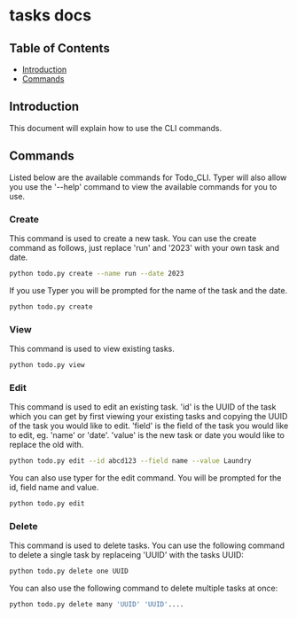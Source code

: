 # tasks docs

## Table of Contents

* [Introduction](#introduction)
* [Commands](#commands)

## Introduction

This document will explain how to use the CLI commands. 

## Commands

Listed below are the available commands for Todo_CLI. Typer will also allow you use the '--help' command to view the available commands for you to use.

### Create

This command is used to create a new task. You can use the create command as follows, just replace 'run' and '2023' with your own task and date.

```bash
python todo.py create --name run --date 2023
```

If you use Typer you will be prompted for the name of the task and the date.

```bash
python todo.py create
```

### View

This command is used to view existing tasks.

```bash
python todo.py view
```

### Edit

This command is used to edit an existing task. 'id' is the UUID of the task which you can get by first viewing your existing tasks and copying the UUID of the task you would like to edit. 'field' is the field of the task you would like to edit, eg. 'name' or 'date'. 'value' is the new task or date you would like to replace the old with.

```bash
python todo.py edit --id abcd123 --field name --value Laundry
```

You can also use typer for the edit command. You will be prompted for the id, field name and value.

```bash
python todo.py edit
```


### Delete

This command is used to delete tasks. You can use the following command to delete a single task by replaceing 'UUID' with the tasks UUID: 

```bash
python todo.py delete one UUID
```

You can also use the following command to delete multiple tasks at once:

```bash
python todo.py delete many 'UUID' 'UUID'....
```



